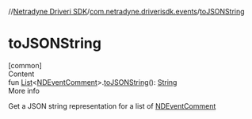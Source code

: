 //[Netradyne Driveri SDK](../index.md)/[com.netradyne.driverisdk.events](index.md)/[toJSONString](to-j-s-o-n-string.md)



# toJSONString  
[common]  
Content  
fun [List](https://kotlinlang.org/api/latest/jvm/stdlib/kotlin.collections/-list/index.html)<[NDEventComment](-n-d-event-comment/index.md)>.[toJSONString](to-j-s-o-n-string.md)(): [String](https://kotlinlang.org/api/latest/jvm/stdlib/kotlin/-string/index.html)  
More info  


Get a JSON string representation for a list of [NDEventComment](-n-d-event-comment/index.md)

  



